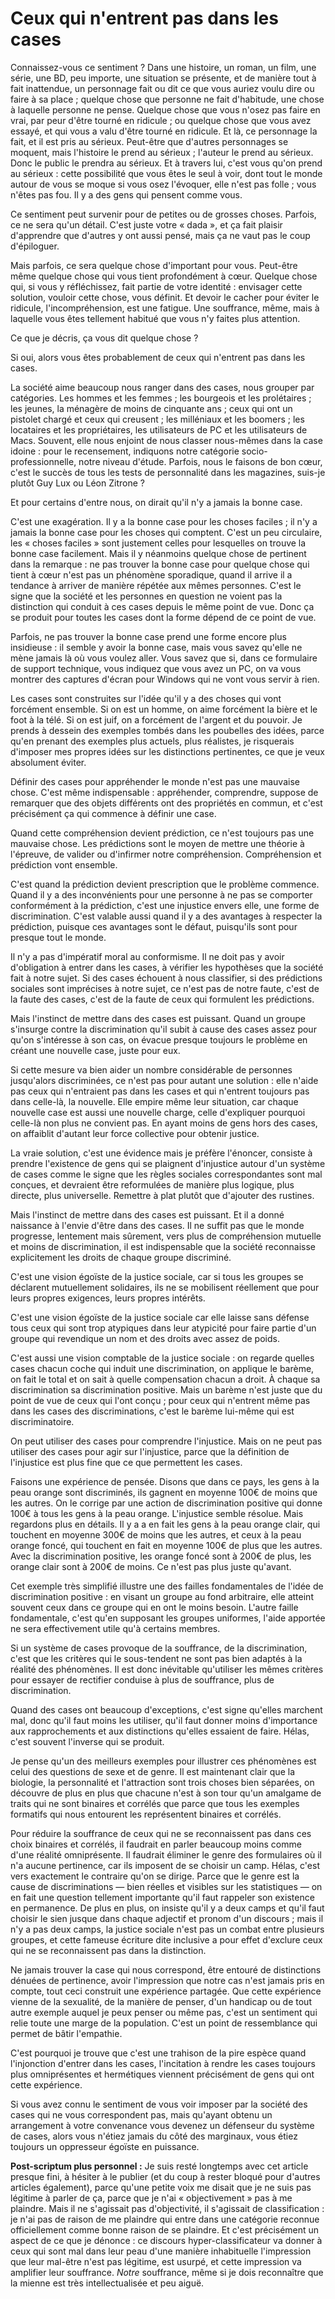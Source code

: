 Ceux qui n'entrent pas dans les cases
=====================================

Connaissez-vous ce sentiment ? Dans une histoire, un roman, un film, une
série, une BD, peu importe, une situation se présente, et de manière tout à
fait inattendue, un personnage fait ou dit ce que vous auriez voulu dire ou
faire à sa place ; quelque chose que personne ne fait d'habitude, une chose
à laquelle personne ne pense. Quelque chose que vous n'osez pas faire en
vrai, par peur d'être tourné en ridicule ; ou quelque chose que vous avez
essayé, et qui vous a valu d'être tourné en ridicule. Et là, ce personnage
la fait, et il est pris au sérieux. Peut-être que d'autres personnages se
moquent, mais l'histoire le prend au sérieux ; l'auteur le prend au
sérieux. Donc le public le prendra au sérieux. Et à travers lui, c'est vous
qu'on prend au sérieux : cette possibilité que vous êtes le seul à voir,
dont tout le monde autour de vous se moque si vous osez l'évoquer, elle
n'est pas folle ; vous n'êtes pas fou. Il y a des gens qui pensent comme
vous.

Ce sentiment peut survenir pour de petites ou de grosses choses. Parfois, ce
ne sera qu'un détail. C'est juste votre « dada », et ça fait plaisir
d'apprendre que d'autres y ont aussi pensé, mais ça ne vaut pas le coup
d'épiloguer.

Mais parfois, ce sera quelque chose d'important pour vous. Peut-être même
quelque chose qui vous tient profondément à cœur. Quelque chose qui, si vous
y réfléchissez, fait partie de votre identité : envisager cette solution,
vouloir cette chose, vous définit. Et devoir le cacher pour éviter le
ridicule, l'incompréhension, est une fatigue. Une souffrance, même, mais à
laquelle vous êtes tellement habitué que vous n'y faites plus attention.

Ce que je décris, ça vous dit quelque chose ?

Si oui, alors vous êtes probablement de ceux qui n'entrent pas dans les
cases.

La société aime beaucoup nous ranger dans des cases, nous grouper par
catégories. Les hommes et les femmes ; les bourgeois et les prolétaires ;
les jeunes, la ménagère de moins de cinquante ans ; ceux qui ont un pistolet
chargé et ceux qui creusent ; les milléniaux et les boomers ; les locataires
et les propriétaires, les utilisateurs de PC et les utilisateurs de Macs.
Souvent, elle nous enjoint de nous classer nous-mêmes dans la case idoine :
pour le recensement, indiquons notre catégorie socio-professionnelle, notre
niveau d'étude. Parfois, nous le faisons de bon cœur, c'est le succès de
tous les tests de personnalité dans les magazines, suis-je plutôt Guy Lux ou
Léon Zitrone ?

Et pour certains d'entre nous, on dirait qu'il n'y a jamais la bonne case.

C'est une exagération. Il y a la bonne case pour les choses faciles ; il n'y
a jamais la bonne case pour les choses qui comptent. C'est un peu
circulaire, les « choses faciles » sont justement celles pour lesquelles on
trouve la bonne case facilement. Mais il y néanmoins quelque chose de
pertinent dans la remarque : ne pas trouver la bonne case pour quelque chose
qui tient à cœur n'est pas un phénomène sporadique, quand il arrive il a
tendance à arriver de manière répétée aux mêmes personnes. C'est le signe
que la société et les personnes en question ne voient pas la distinction qui
conduit à ces cases depuis le même point de vue. Donc ça se produit pour
toutes les cases dont la forme dépend de ce point de vue.

Parfois, ne pas trouver la bonne case prend une forme encore plus
insidieuse : il semble y avoir la bonne case, mais vous savez qu'elle ne
mène jamais là où vous voulez aller. Vous savez que si, dans ce formulaire
de support technique, vous indiquez que vous avez un PC, on va vous montrer
des captures d'écran pour Windows qui ne vont vous servir à rien.

Les cases sont construites sur l'idée qu'il y a des choses qui vont
forcément ensemble. Si on est un homme, on aime forcément la bière et le
foot à la télé. Si on est juif, on a forcément de l'argent et du pouvoir. Je
prends à dessein des exemples tombés dans les poubelles des idées, parce
qu'en prenant des exemples plus actuels, plus réalistes, je risquerais
d'imposer mes propres idées sur les distinctions pertinentes, ce que je veux
absolument éviter.

Définir des cases pour appréhender le monde n'est pas une mauvaise chose.
C'est même indispensable : appréhender, comprendre, suppose de remarquer que
des objets différents ont des propriétés en commun, et c'est précisément ça
qui commence à définir une case.

Quand cette compréhension devient prédiction, ce n'est toujours pas une
mauvaise chose. Les prédictions sont le moyen de mettre une théorie à
l'épreuve, de valider ou d'infirmer notre compréhension. Compréhension et
prédiction vont ensemble.

C'est quand la prédiction devient prescription que le problème commence.
Quand il y a des inconvénients pour une personne à ne pas se comporter
conformément à la prédiction, c'est une injustice envers elle, une forme de
discrimination. C'est valable aussi quand il y a des avantages à respecter
la prédiction, puisque ces avantages sont le défaut, puisqu'ils sont pour
presque tout le monde.

Il n'y a pas d'impératif moral au conformisme. Il ne doit pas y avoir
d'obligation à entrer dans les cases, à vérifier les hypothèses que la
société fait à notre sujet. Si des cases échouent à nous classifier, si des
prédictions sociales sont imprécises à notre sujet, ce n'est pas de notre
faute, c'est de la faute des cases, c'est de la faute de ceux qui formulent
les prédictions.

Mais l'instinct de mettre dans des cases est puissant. Quand un groupe
s'insurge contre la discrimination qu'il subit à cause des cases assez pour
qu'on s'intéresse à son cas, on évacue presque toujours le problème en
créant une nouvelle case, juste pour eux.

Si cette mesure va bien aider un nombre considérable de personnes
jusqu'alors discriminées, ce n'est pas pour autant une solution : elle
n'aide pas ceux qui n'entraient pas dans les cases et qui n'entrent toujours
pas dans celle-là, la nouvelle. Elle empire même leur situation, car chaque
nouvelle case est aussi une nouvelle charge, celle d'expliquer pourquoi
celle-là non plus ne convient pas. En ayant moins de gens hors des cases, on
affaiblit d'autant leur force collective pour obtenir justice.

La vraie solution, c'est une évidence mais je préfère l'énoncer, consiste à
prendre l'existence de gens qui se plaignent d'injustice autour d'un système
de cases comme le signe que les règles sociales correspondantes sont mal
conçues, et devraient être reformulées de manière plus logique, plus
directe, plus universelle. Remettre à plat plutôt que d'ajouter des
rustines.

Mais l'instinct de mettre dans des cases est puissant. Et il a donné
naissance à l'envie d'être dans des cases. Il ne suffit pas que le monde
progresse, lentement mais sûrement, vers plus de compréhension mutuelle et
moins de discrimination, il est indispensable que la société reconnaisse
explicitement les droits de chaque groupe discriminé.

C'est une vision égoïste de la justice sociale, car si tous les groupes se
déclarent mutuellement solidaires, ils ne se mobilisent réellement que pour
leurs propres exigences, leurs propres intérêts.

C'est une vision égoïste de la justice sociale car elle laisse sans défense
tous ceux qui sont trop atypiques dans leur atypicité pour faire partie d'un
groupe qui revendique un nom et des droits avec assez de poids.

C'est aussi une vision comptable de la justice sociale : on regarde quelles
cases chacun coche qui induit une discrimination, on applique le barème, on
fait le total et on sait à quelle compensation chacun a droit. À chaque sa
discrimination sa discrimination positive. Mais un barème n'est juste que du
point de vue de ceux qui l'ont conçu ; pour ceux qui n'entrent même pas dans
les cases des discriminations, c'est le barème lui-même qui est
discriminatoire.

On peut utiliser des cases pour comprendre l'injustice. Mais on ne peut pas
utiliser des cases pour agir sur l'injustice, parce que la définition de
l'injustice est plus fine que ce que permettent les cases.

Faisons une expérience de pensée. Disons que dans ce pays, les gens à la
peau orange sont discriminés, ils gagnent en moyenne 100€ de moins que les
autres. On le corrige par une action de discrimination positive qui donne
100€ à tous les gens à la peau orange. L'injustice semble résolue. Mais
regardons plus en détails. Il y a a en fait les gens à la peau orange clair,
qui touchent en moyenne 300€ de moins que les autres, et ceux à la peau
orange foncé, qui touchent en fait en moyenne 100€ de plus que les autres.
Avec la discrimination positive, les orange foncé sont à 200€ de plus, les
orange clair sont à 200€ de moins. Ce n'est pas plus juste qu'avant.

Cet exemple très simplifié illustre une des failles fondamentales de l'idée
de discrimination positive : en visant un groupe au fond arbitraire, elle
atteint souvent ceux dans ce groupe qui en ont le moins besoin. L'autre
faille fondamentale, c'est qu'en supposant les groupes uniformes, l'aide
apportée ne sera effectivement utile qu'à certains membres.

Si un système de cases provoque de la souffrance, de la discrimination,
c'est que les critères qui le sous-tendent ne sont pas bien adaptés à la
réalité des phénomènes. Il est donc inévitable qu'utiliser les mêmes
critères pour essayer de rectifier conduise à plus de souffrance, plus de
discrimination.

Quand des cases ont beaucoup d'exceptions, c'est signe qu'elles marchent
mal, donc qu'il faut moins les utiliser, qu'il faut donner moins
d'importance aux rapprochements et aux distinctions qu'elles essaient de
faire. Hélas, c'est souvent l'inverse qui se produit.

Je pense qu'un des meilleurs exemples pour illustrer ces phénomènes est
celui des questions de sexe et de genre. Il est maintenant clair que la
biologie, la personnalité et l'attraction sont trois choses bien séparées,
on découvre de plus en plus que chacune n'est à son tour qu'un amalgame de
traits qui ne sont binaires et corrélés que parce que tous les exemples
formatifs qui nous entourent les représentent binaires et corrélés.

Pour réduire la souffrance de ceux qui ne se reconnaissent pas dans ces
choix binaires et corrélés, il faudrait en parler beaucoup moins comme d'une
réalité omniprésente. Il faudrait éliminer le genre des formulaires où il
n'a aucune pertinence, car ils imposent de se choisir un camp. Hélas, c'est
vers exactement le contraire qu'on se dirige. Parce que le genre est la
cause de discriminations — bien réelles et visibles sur les statistiques —
on en fait une question tellement importante qu'il faut rappeler son
existence en permanence. De plus en plus, on insiste qu'il y a deux camps et
qu'il faut choisir le sien jusque dans chaque adjectif et pronom d'un
discours ; mais il n'y a pas deux camps, la justice sociale n'est pas un
combat entre plusieurs groupes, et cette fameuse écriture dite inclusive a
pour effet d'exclure ceux qui ne se reconnaissent pas dans la distinction.

Ne jamais trouver la case qui nous correspond, être entouré de distinctions
dénuées de pertinence, avoir l'impression que notre cas n'est jamais pris en
compte, tout ceci construit une expérience partagée. Que cette expérience
vienne de la sexualité, de la manière de penser, d'un handicap ou de tout
autre exemple auquel je peux penser ou même pas, c'est un sentiment qui
relie toute une marge de la population. C'est un point de ressemblance qui
permet de bâtir l'empathie.

C'est pourquoi je trouve que c'est une trahison de la pire espèce quand
l'injonction d'entrer dans les cases, l'incitation à rendre les cases
toujours plus omniprésentes et hermétiques viennent précisément de gens qui
ont cette expérience.

Si vous avez connu le sentiment de vous voir imposer par la société des
cases qui ne vous correspondent pas, mais qu'ayant obtenu un arrangement à
votre convenance vous devenez un défenseur du système de cases, alors vous
n'étiez jamais du côté des marginaux, vous étiez toujours un oppresseur
égoïste en puissance.


**Post-scriptum plus personnel :** Je suis resté longtemps avec cet article
presque fini, à hésiter à le publier (et du coup à rester bloqué pour
d'autres articles également), parce qu'une petite voix me disait que je ne
suis pas légitime à parler de ça, parce que je n'ai « objectivement » pas à
me plaindre. Mais il ne s'agissait pas d'objectivité, il s'agissait de
classification : je n'ai pas de raison de me plaindre qui entre dans une
catégorie reconnue officiellement comme bonne raison de se plaindre. Et
c'est précisément un aspect de ce que je dénonce : ce discours
hyper-classificateur va donner à ceux qui sont mal dans leur peau d'une
manière inhabituelle l'impression que leur mal-être n'est pas légitime, est
usurpé, et cette impression va amplifier leur souffrance. *Notre*
souffrance, même si je dois reconnaître que la mienne est très
intellectualisée et peu aiguë.
